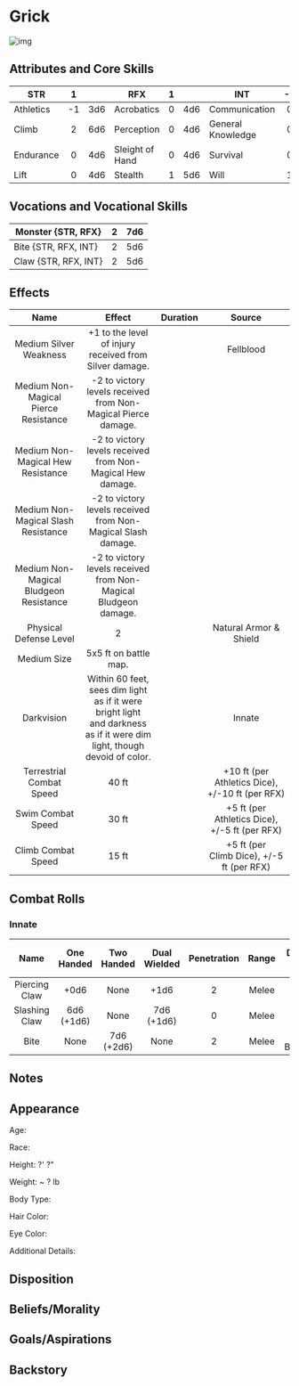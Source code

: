 # Grick

![img]()

## Attributes and Core Skills

| STR       | 1 |    | RFX             | 1 |    | INT               | -2 |    |
| --------- | :-: | :-: | --------------- | :-: | :-: | ----------------- | :-: | :-: |
| Athletics | -1 | 3d6 | Acrobatics      | 0 | 4d6 | Communication     | 0 | 1d6 |
| Climb     | 2 | 6d6 | Perception      | 0 | 4d6 | General Knowledge | 0 | 1d6 |
| Endurance | 0 | 4d6 | Sleight of Hand | 0 | 4d6 | Survival          | 0 | 1d6 |
| Lift      | 0 | 4d6 | Stealth         | 1 | 5d6 | Will              | 1 | 2d6 |

## Vocations and Vocational Skills

| Monster {STR, RFX}   | 2 | 7d6 |
| -------------------- | :-: | :-: |
| Bite {STR, RFX, INT} | 2 | 5d6 |
| Claw {STR, RFX, INT} | 2 | 5d6 |

## Effects

|                  Name                  |                                                            Effect                                                            | Duration |                      Source                      |
| :------------------------------------: | :--------------------------------------------------------------------------------------------------------------------------: | :------: | :----------------------------------------------: |
|         Medium Silver Weakness         |                                    +1 to the level of injury received from Silver damage.                                    |          |                    Fellblood                    |
|  Medium Non-Magical Pierce Resistance  |                                -2 to victory levels received from Non-Magical Pierce damage.                                |          |                                                  |
|   Medium Non-Magical Hew Resistance   |                                  -2 to victory levels received from Non-Magical Hew damage.                                  |          |                                                  |
|  Medium Non-Magical Slash Resistance  |                                 -2 to victory levels received from Non-Magical Slash damage.                                 |          |                                                  |
| Medium Non-Magical Bludgeon Resistance |                               -2 to victory levels received from Non-Magical Bludgeon damage.                               |          |                                                  |
|         Physical Defense Level         |                                                              2                                                              |          |                  Natural Armor & Shield                  |
|              Medium Size              |                                                    5x5 ft on battle map.                                                    |          |                                                  |
|              Darkvision              | Within 60 feet, sees dim light as if it were bright light<br />and darkness as if it were dim light, though devoid of color. |          |                      Innate                      |
|        Terrestrial Combat Speed        |                                                            40 ft                                                            |          | +10 ft (per Athletics Dice), +/-10 ft (per RFX) |
|           Swim Combat Speed           |                                                            30 ft                                                            |          |  +5 ft (per Athletics Dice), +/-5 ft (per RFX)  |
|           Climb Combat Speed           |                                                            15 ft                                                            |          |    +5 ft (per Climb Dice), +/-5 ft (per RFX)    |

## Combat Rolls

### Innate

|     Name     | One<br />Handed | Two<br />Handed | Dual<br />Wielded | Penetration | Range | Damage<br />Types | Engageable<br />Opponents | Area Of<br />Effect | Resource<br />Class |
| :-----------: | :-------------: | :-------------: | :---------------: | :---------: | :---: | :---------------: | :-----------------------: | :-----------------: | :-----------------: |
| Piercing Claw |      +0d6      |      None      |       +1d6       |      2      | Melee |      Pierce      |           Rapid           |        None        |        None        |
| Slashing Claw | 6d6<br />(+1d6) |      None      |  7d6<br />(+1d6)  |      0      | Melee |       Slash       |           Rapid           |        None        |        None        |
|     Bite     |      None      | 7d6<br />(+2d6) |       None       |      2      | Melee | Pierce, Bludgeon |        Rapid Max 2        |        None        |        None        |

## Notes

## Appearance

Age:

Race:

Height: ?' ?"

Weight: ~ ? lb

Body Type:

Hair Color:

Eye Color:

Additional Details:

## Disposition

## Beliefs/Morality

## Goals/Aspirations

## Backstory
